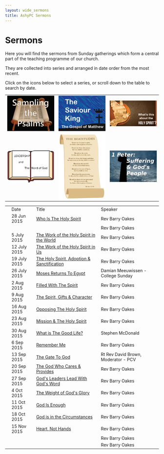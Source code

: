 ```yaml
---
layout: wide_sermons
title: AshyPC Sermons
---
```


# Sermons

Here you will find the sermons from Sunday gatherings which form a central part of the teaching programme of our church.

They are collected into series and arranged in date order from the most recent.

Click on the icons below to select a series, or scroll down to the table to search by date.

<div id='sermons'> 
<table>
<tr>
<td><img src="/images/psalms_300x225.png" width="200" alt="Sampling The Psalms"></a></td>
<td><img src="/images/matthew_300x225.png" width="200" alt="The Saviour King"></a></td>
<td><img src="/images/The_Holy_Spirit.png" width="200" alt="What's This About Teh Holy Spirit"></a></td>
</tr>
<tr>
<td><img src="/images/Leadership_Word.png" width="200" alt="Leadership &amp; the Word of God"></a></td>
<td><img src="/images/beatitudes.jpg" width="200" alt="The Beatitudes"></a></td>
<td><img src="/images/stone_cross_suffering.png" width="200" alt="Suffering &amp; the People of God"></a></td>
</tr>
</table>
<center>
<table>
<th>
<td>Date</td><td>Title</td><td>Speaker</td>
</th>
<tr>
    <td></td>
    <td>28 Jun 2015</td>
    <td><a href="https://www.dropbox.com/s/ufrbxgn6ey0x19c/2015.06.28%20-%20HS%20%231%20-%20Who%20Is%20the%20Holy%20Spirit.mp3?dl=1">Who Is The Holy Spirit</a></td>
    <td>Rev Barry Oakes</td>
</tr>

<tr>
    <td></td>
    <td></td>
    <td><a href=""> </a></td>
    <td>Rev Barry Oakes</td>
</tr>

<tr>
    <td></td>
    <td>5 July 2015</td>
    <td><a href="https://www.dropbox.com/s/pdnxhablbftg4is/2015.07.05%20-%20HS%20%232%20-%20THE%20WORK%20OF%20THE%20HOLY%20SPIRIT%20IN%20THE%20WORLD.mp3?dl=0">The Work of the Holy Spirit in the World</a></td>
    <td>Rev Barry Oakes</td>
</tr>

<tr>
    <td></td>
    <td>12 July 2015</td>
    <td><a href="https://www.dropbox.com/s/m1xw15y4gz8nywz/2015.07.12%20-%20HS%20%233%20-%20The%20Work%20of%20the%20Holy%20Spirit%20in%20Us.mp3?dl=0">The Work of the Holy Spirit in Us</a></td>
    <td>Rev Barry Oakes</td>
</tr>

<tr>
    <td></td>
    <td>19 July 2015</td>
    <td><a href="">The Holy Spirit, Adoption &amp; Sanctification</a></td>
    <td>Rev Barry Oakes</td>
</tr>

<tr>
    <td></td>
    <td>26 July 2015</td>
    <td><a href="">Moses Returns To Egypt</a></td>
    <td>Damian Meeuwissen - College Sunday</td>
</tr>

<tr>
    <td></td>
    <td>2 Aug 2015</td>
    <td><a href="https://www.dropbox.com/s/fss1zwonmzul34k/2015.08.02%20-%20HS%20%234%20-%20Filled%20with%20the%20Spirit.mp3?dl=0">Filled With The Spirit</a></td>
    <td>Rev Barry Oakes</td>
</tr>

<tr>
    <td></td>
    <td>9 Aug 2015</td>
    <td><a href="https://www.dropbox.com/s/k63awyct20ijsvz/2015.08.09%20-%20HS%20%235%20-%20The%20Spirit%2C%20Gifts%20and%20Character.mp3?dl=0">The Spirit, Gifts &amp; Character</a></td>
    <td>Rev Barry Oakes</td>
</tr>

<tr>
    <td></td>
    <td>16 Aug 2015</td>
    <td><a href="https://www.dropbox.com/s/w9gkm3c7to4xv35/2015.08.16%20-%20HS%20%236%20-%20Opposing%20the%20Holy%20Spirit.mp3?dl=0">Opposing The Holy Spirit</a></td>
    <td>Rev Barry Oakes</td>
</tr>

<tr>
    <td></td>
    <td>23 Aug 2015</td>
    <td><a href="https://www.dropbox.com/s/wgrrl2qsknmhofy/2015.08.23%20-%20HS%20%237%20-%20Mission%2C%20the%20Holy%20Spirit%20and%20Us.mp3?dl=0">Mission &amp; The Holy Spirit</a></td>
    <td>Rev Barry Oakes</td>
</tr>

<tr>
    <td></td>
    <td>30 Aug 2015</td>
    <td><a href="https://www.dropbox.com/s/2suiefzcs0yqtsx/2015.08.30%20-%20What%20Is%20the%20Good%20Life%20-%20SMcD.mp3?dl=0">What is The Good Life?</a></td>
    <td>Stephen McDonald</td>
</tr>

<tr>
    <td></td>
    <td>6 Sep 2015</td>
    <td><a href="https://www.dropbox.com/s/btatvoafgxwfam2/2015.09.06%20-%20Remembering%20Jesus%20-%20Lk%2022%4014-23.mp3?dl=0">Remember Me</a></td>
    <td>Rev Barry Oakes</td>
</tr>

<tr>
    <td></td>
    <td>13 Sep 2015</td>
    <td><a href="https://www.dropbox.com/s/wxm3wa62c5t2jfh/2015.09.13%20-%20Rt%20Rev%20David%20Brown.mp3?dl=0">The Gate To God</a></td>
    <td>Rt Rev David Brown, Moderator - PCV</td>
</tr>

<tr>
    <td></td>
    <td>20 Sep 2015</td>
    <td><a href="https://www.dropbox.com/s/alyd74q64jn505n/2015.09.20%20-%201%20Sam%201%401-2%4011.mp3?dl=0">The God Who Cares & Provides</a></td>
    <td>Rev Barry Oakes</td>
</tr>

<tr>
    <td></td>
    <td>27 Sep 2015</td>
    <td><a href="https://www.dropbox.com/s/9ogp7plo6vpizkh/2015.09.27%20-%201%20Sam%202%4012-4%401.mp3?dl=0">God's Leaders Lead With God's Word</a></td>
    <td>Rev Barry Oakes</td>
</tr>

<tr>
    <td></td>
    <td>4 Oct 2015</td>
    <td><a href="https://www.dropbox.com/s/erq22jjdzog9nsd/2015.10.04%20-%201%20Sam%204%401-7%4017.mp3?dl=0">The Weight of God's Glory</a></td>
    <td>Rev Barry Oakes</td>
</tr>

<tr>
    <td></td>
    <td>11 Oct 2015</td>
    <td><a href="https://www.dropbox.com/s/e9k3722p9v4ua0n/2015.10.11%20-%201%20Sam%208%401-22.mp3?dl=0">God Is Enough</a></td>
    <td>Rev Barry Oakes</td>
</tr>

<tr>
    <td></td>
    <td>18 Oct 2015</td>
    <td><a href="https://www.dropbox.com/s/5eislubnfwayhp6/2015.10.18%20-%201%20Sam%209%401-10%4016.mp3?dl=0">God is in the Circumstances</a></td>
    <td>Rev Barry Oakes</td>
</tr>

<tr>
    <td></td>
    <td>15 Nov 2015</td>
    <td><a href="https://www.dropbox.com/s/lzxgvznchvksh5m/2015.11.15%20-%201%20Sam%2015.mp3?dl=0">Heart, Not Hands</a></td>
    <td>Rev Barry Oakes</td>
</tr>

<tr>
    <td></td>
    <td></td>
    <td><a href=""> </a></td>
    <td>Rev Barry Oakes</td>
</tr>

<tr>
    <td></td>
    <td></td>
    <td><a href=""> </a></td>
    <td>Rev Barry Oakes</td>
</tr>

</table>
</center>
</div>
